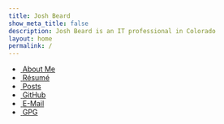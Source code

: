 ```yaml
---
title: Josh Beard
show_meta_title: false
description: Josh Beard is an IT professional in Colorado
layout: home
permalink: /
---
```

<div class="home_links">
    <ul class="home_links">
        <li class="home_link"><a href="/me/" title="About Josh Beard"><i class="fas fa-fw fa-id-card"></i>&nbsp;<span>About Me</span></a></li>
        <li class="home_link"><a href="/resume/" title="Josh Beard's Résumé"><i class="fas fa-fw fa-briefcase"></i>&nbsp;<span>Résumé</span></a></li>
        <li class="home_link"><a href="/posts" title="Posts"><i class="fa-solid fa-fw fa-file-lines"></i>&nbsp;<span>Posts</span></a></li>
        <li class="home_link"><a href="https://github.com/joshbeard" title="github.com/joshbeard"><i class="fab fa-fw fa-github"></i>&nbsp;<span>GitHub</span></a></li>
        <li class="home_link"><a href="mailto:hello@joshbeard.me" title="hello@joshbeard.me"><i class="fas fa-fw fa-envelope"></i>&nbsp;<span>E-Mail</span></a></li>
        <li class="home_link"><a href="/gpg" title="My GPG keys"><i class="fas fa-fw fa-key"></i>&nbsp;<span>GPG</span></a></li>
    </ul>
</div>